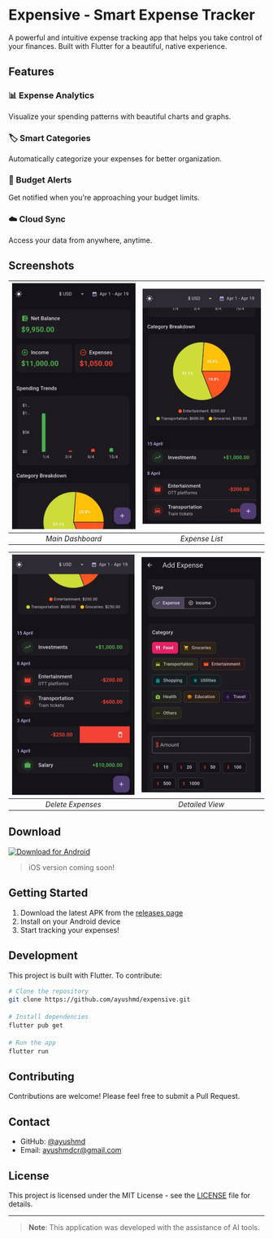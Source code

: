 # Expensive - Smart Expense Tracker

A powerful and intuitive expense tracking app that helps you take control of your finances. Built with Flutter for a beautiful, native experience.

## Features

### 📊 Expense Analytics
Visualize your spending patterns with beautiful charts and graphs.

### 🏷️ Smart Categories
Automatically categorize your expenses for better organization.

### 🔔 Budget Alerts
Get notified when you're approaching your budget limits.

### ☁️ Cloud Sync
Access your data from anywhere, anytime.

## Screenshots

| ![Landing Page](website/landing_page.jpeg) | ![Lower Section](website/landing_page_lower_Section.jpeg) |
|:---:|:---:|
| *Main Dashboard* | *Expense List* |

| ![Delete Feature](website/landing_page_delete_feature.jpeg) | ![Second Page](website/second_page.jpeg) |
|:---:|:---:|
| *Delete Expenses* | *Detailed View* |

## Download

[![Download for Android](https://img.shields.io/badge/Download-Android-green?style=for-the-badge&logo=android)](https://github.com/ayushmd/expensive/releases/latest/download/app-release.apk)

> iOS version coming soon!

## Getting Started

1. Download the latest APK from the [releases page](https://github.com/ayushmd/expensive/releases)
2. Install on your Android device
3. Start tracking your expenses!

## Development

This project is built with Flutter. To contribute:

```bash
# Clone the repository
git clone https://github.com/ayushmd/expensive.git

# Install dependencies
flutter pub get

# Run the app
flutter run
```

## Contributing

Contributions are welcome! Please feel free to submit a Pull Request.

## Contact

- GitHub: [@ayushmd](https://github.com/ayushmd)
- Email: [ayushmdcr@gmail.com](mailto:ayushmdcr@gmail.com)

## License

This project is licensed under the MIT License - see the [LICENSE](LICENSE) file for details.

---

> **Note**: This application was developed with the assistance of AI tools.



